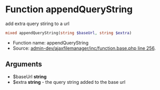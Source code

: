 Function appendQueryString
===========================

add extra query stiring to a url



```php
mixed appendQueryString(string $baseUrl, string $extra)
```

* Function name: appendQueryString
* Source: [admin-dev/ajaxfilemanager/inc/function.base.php line 256](https://github.com/PrestaShop/PrestaShop/blob/1.5.0.13/admin-dev/ajaxfilemanager/inc/function.base.php#L256).

Arguments
---------

* $baseUrl **string**
* $extra **string** - the query string added to the base url

